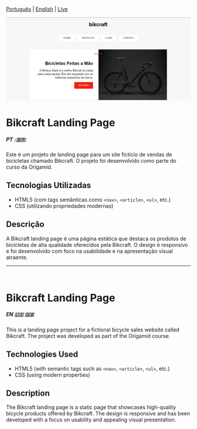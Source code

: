 [Português](#PT) | [English](#en) | <a href="https://bikcraft-landing-page.vercel.app/">Live</a>

<img src="./img/preview-projeto.png">

# Bikcraft Landing Page

##### PT :🇧🇷:

Este é um projeto de landing page para um site fictício de vendas de bicicletas chamado Bikcraft. O projeto foi desenvolvido como parte do curso da Origamid.

## Tecnologias Utilizadas

- HTML5 (com tags semânticas como `<nav>`, `<article>`, `<ul>`, etc.)
- CSS (utilizando propriedades modernas)

## Descrição

A Bikcraft landing page é uma página estática que destaca os produtos de bicicletas de alta qualidade oferecidos pela Bikcraft. O design é responsivo e foi desenvolvido com foco na usabilidade e na apresentação visual atraente.

<hr>
<br>



# Bikcraft Landing Page

##### EN :us: :uk:

This is a landing page project for a fictional bicycle sales website called Bikcraft. The project was developed as part of the Origamid course.

## Technologies Used

- HTML5 (with semantic tags such as `<nav>`, `<article>`, `<ul>`, etc.)
- CSS (using modern properties)

## Description

The Bikcraft landing page is a static page that showcases high-quality bicycle products offered by Bikcraft. The design is responsive and has been developed with a focus on usability and appealing visual presentation.

